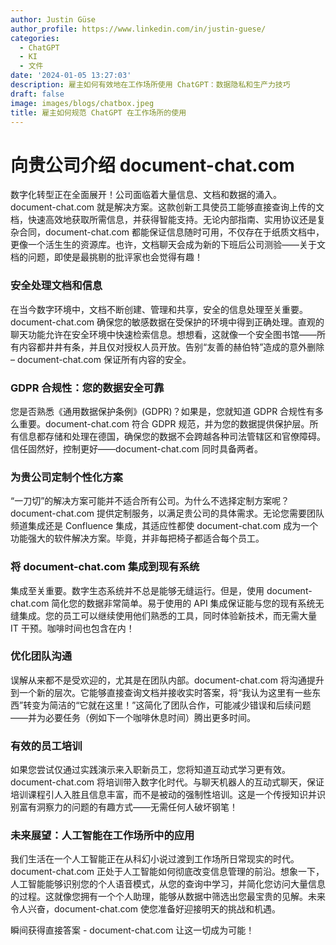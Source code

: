 ```yaml
---
author: Justin Güse
author_profile: https://www.linkedin.com/in/justin-guese/
categories:
  - ChatGPT
  - KI
  - 文件
date: '2024-01-05 13:27:03'
description: 雇主如何有效地在工作场所使用 ChatGPT：数据隐私和生产力技巧
draft: false
image: images/blogs/chatbox.jpeg
title: 雇主如何规范 ChatGPT 在工作场所的使用
---
```


# 向贵公司介绍 document-chat.com

数字化转型正在全面展开！公司面临着大量信息、文档和数据的涌入。document-chat.com 就是解决方案。这款创新工具使员工能够直接查询上传的文档，快速高效地获取所需信息，并获得智能支持。无论内部指南、实用协议还是复杂合同，document-chat.com 都能保证信息随时可用，不仅存在于纸质文档中，更像一个活生生的资源库。也许，文档聊天会成为新的下班后公司测验——关于文档的问题，即使是最挑剔的批评家也会觉得有趣！

### 安全处理文档和信息

在当今数字环境中，文档不断创建、管理和共享，安全的信息处理至关重要。document-chat.com 确保您的敏感数据在受保护的环境中得到正确处理。直观的聊天功能允许在安全环境中快速检索信息。想想看，这就像一个安全图书馆——所有内容都井井有条，并且仅对授权人员开放。告别“友善的赫伯特”造成的意外删除 – document-chat.com 保证所有内容的安全。

### GDPR 合规性：您的数据安全可靠

您是否熟悉《通用数据保护条例》(GDPR)？如果是，您就知道 GDPR 合规性有多么重要。document-chat.com 符合 GDPR 规范，并为您的数据提供保护层。所有信息都存储和处理在德国，确保您的数据不会跨越各种司法管辖区和官僚障碍。信任固然好，控制更好——document-chat.com 同时具备两者。

### 为贵公司定制个性化方案

“一刀切”的解决方案可能并不适合所有公司。为什么不选择定制方案呢？document-chat.com 提供定制服务，以满足贵公司的具体需求。无论您需要团队频道集成还是 Confluence 集成，其适应性都使 document-chat.com 成为一个功能强大的软件解决方案。毕竟，并非每把椅子都适合每个员工。

### 将 document-chat.com 集成到现有系统

集成至关重要。数字生态系统并不总是能够无缝运行。但是，使用 document-chat.com 简化您的数据非常简单。易于使用的 API 集成保证能与您的现有系统无缝集成。您的员工可以继续使用他们熟悉的工具，同时体验新技术，而无需大量 IT 干预。咖啡时间也包含在内！

### 优化团队沟通

误解从来都不是受欢迎的，尤其是在团队内部。document-chat.com 将沟通提升到一个新的层次。它能够直接查询文档并接收实时答案，将“我认为这里有一些东西”转变为简洁的“它就在这里！”这简化了团队合作，可能减少错误和后续问题——并为必要任务（例如下一个咖啡休息时间）腾出更多时间。

### 有效的员工培训

如果您尝试仅通过实践演示来入职新员工，您将知道互动式学习更有效。document-chat.com 将培训带入数字化时代。与聊天机器人的互动式聊天，保证培训课程引人入胜且信息丰富，而不是被动的强制性培训。这是一个传授知识并识别富有洞察力的问题的有趣方式——无需任何人破坏钢笔！

### 未来展望：人工智能在工作场所中的应用

我们生活在一个人工智能正在从科幻小说过渡到工作场所日常现实的时代。document-chat.com 正处于人工智能如何彻底改变信息管理的前沿。想象一下，人工智能能够识别您的个人语音模式，从您的查询中学习，并简化您访问大量信息的过程。这就像您拥有一个个人助理，能够从数据中筛选出您最宝贵的见解。未来令人兴奋，document-chat.com 使您准备好迎接明天的挑战和机遇。

瞬间获得直接答案 - document-chat.com 让这一切成为可能！
